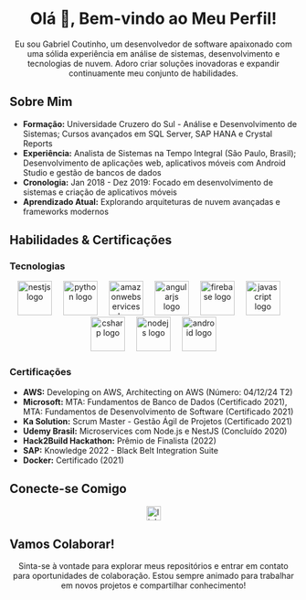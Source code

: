 <!DOCTYPE html>
<html lang="pt-BR">
<head>
  <meta charset="UTF-8">
  <meta name="viewport" content="width=device-width, initial-scale=1.0">
  <title>Perfil - Gabriel Coutinho</title>
</head>
<body>
  <h1 align="center">Olá 👋, Bem-vindo ao Meu Perfil!</h1>

  <p align="center">
    Eu sou Gabriel Coutinho, um desenvolvedor de software apaixonado com uma sólida experiência em análise de sistemas, desenvolvimento e tecnologias de nuvem. Adoro criar soluções inovadoras e expandir continuamente meu conjunto de habilidades.
  </p>

  <h2>Sobre Mim</h2>
  <ul>
    <li><strong>Formação:</strong> Universidade Cruzero do Sul - Análise e Desenvolvimento de Sistemas; Cursos avançados em SQL Server, SAP HANA e Crystal Reports</li>
    <li><strong>Experiência:</strong> Analista de Sistemas na Tempo Integral (São Paulo, Brasil); Desenvolvimento de aplicações web, aplicativos móveis com Android Studio e gestão de bancos de dados</li>
    <li><strong>Cronologia:</strong> Jan 2018 - Dez 2019: Focado em desenvolvimento de sistemas e criação de aplicativos móveis</li>
    <li><strong>Aprendizado Atual:</strong> Explorando arquiteturas de nuvem avançadas e frameworks modernos</li>
  </ul>

  <h2>Habilidades & Certificações</h2>
  <h3>Tecnologias</h3>
  <div align="center">
    <img src="https://skillicons.dev/icons?i=nestjs" height="60" alt="nestjs logo" />
    <img width="12" />
    <img src="https://skillicons.dev/icons?i=py" height="60" alt="python logo" />
    <img width="12" />
    <img src="https://skillicons.dev/icons?i=aws" height="60" alt="amazonwebservices logo" />
    <img width="12" />
    <img src="https://cdn.jsdelivr.net/gh/devicons/devicon/icons/angularjs/angularjs-original.svg" height="60" alt="angularjs logo" />
    <img width="12" />
    <img src="https://cdn.jsdelivr.net/gh/devicons/devicon/icons/firebase/firebase-plain.svg" height="60" alt="firebase logo" />
    <img width="12" />
    <img src="https://cdn.jsdelivr.net/gh/devicons/devicon/icons/javascript/javascript-original.svg" height="60" alt="javascript logo" />
    <img width="12" />
    <img src="https://cdn.jsdelivr.net/gh/devicons/devicon/icons/csharp/csharp-original.svg" height="60" alt="csharp logo" />
    <img width="12" />
    <img src="https://cdn.jsdelivr.net/gh/devicons/devicon/icons/nodejs/nodejs-original.svg" height="60" alt="nodejs logo" />
    <img width="12" />
    <img src="https://cdn.jsdelivr.net/gh/devicons/devicon/icons/android/android-original.svg" height="60" alt="android logo" />
  </div>

  <h3>Certificações</h3>
  <ul>
    <li><strong>AWS:</strong> Developing on AWS, Architecting on AWS (Número: 04/12/24 T2)</li>
    <li><strong>Microsoft:</strong> MTA: Fundamentos de Banco de Dados (Certificado 2021), MTA: Fundamentos de Desenvolvimento de Software (Certificado 2021)</li>
    <li><strong>Ka Solution:</strong> Scrum Master - Gestão Ágil de Projetos (Certificado 2021)</li>
    <li><strong>Udemy Brasil:</strong> Microservices com Node.js e NestJS (Concluído 2020)</li>
    <li><strong>Hack2Build Hackathon:</strong> Prêmio de Finalista (2022)</li>
    <li><strong>SAP:</strong> Knowledge 2022 - Black Belt Integration Suite</li>
    <li><strong>Docker:</strong> Certificado (2021)</li>
  </ul>

  <h2>Conecte-se Comigo</h2>
  <div align="center">
    <a href="https://www.linkedin.com/in/gabriel-coutinho-b28b9916b/" target="_blank">
      <img src="https://img.shields.io/static/v1?message=LinkedIn&logo=linkedin&label=&color=0077B5&logoColor=white&labelColor=&style=for-the-badge" height="25" alt="linkedin logo" />
    </a>
  </div>

  <h2>Vamos Colaborar!</h2>
  <p align="center">
    Sinta-se à vontade para explorar meus repositórios e entrar em contato para oportunidades de colaboração. Estou sempre animado para trabalhar em novos projetos e compartilhar conhecimento!
  </p>
</body>
</html>
